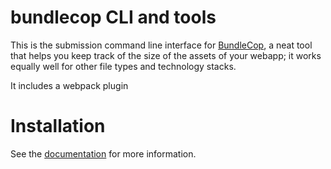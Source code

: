 bundlecop CLI and tools
=======================


This is the submission command line interface for [BundleCop](https://bundlecop.com/),
a neat tool that helps you keep track of the size of the assets of your webapp; it
works equally well for other file types and technology stacks.

It includes a webpack plugin


Installation
============

See the [documentation](https://bundlecop.com/docs/) for more information.
